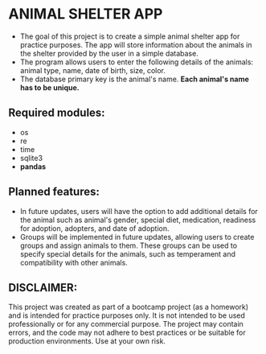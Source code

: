 # ANIMAL SHELTER APP

- The goal of this project is to create a simple animal shelter app for practice purposes. The app will store information about the animals in the shelter provided by the user in a simple database.
- The program allows users to enter the following details of the animals: animal type, name, date of birth, size, color.
- The database primary key is the animal's name. **Each animal's name has to be unique.**

## Required modules:

- os
- re
- time
- sqlite3
- **pandas**

## Planned features:

- In future updates, users will have the option to add additional details for the animal such as animal's gender, special diet, medication, readiness for adoption, adopters, and date of adoption.
- Groups will be implemented in future updates, allowing users to create groups and assign animals to them. These groups can be used to specify special details for the animals, such as temperament and compatibility with other animals.

## DISCLAIMER: 

This project was created as part of a bootcamp project (as a homework) and is intended for practice purposes only. It is not intended to be used professionally or for any commercial purpose. The project may contain errors, and the code may not adhere to best practices or be suitable for production environments. Use at your own risk.
